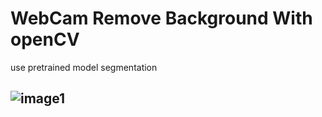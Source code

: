 # WebCam Remove Background With openCV 
use pretrained model segmentation 

## ![image1](src/1.jpg)
